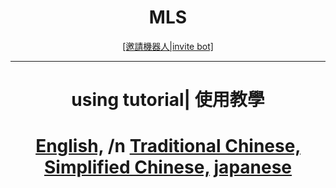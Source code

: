 <p align="center">
    <h1 align="center">
        <b>MLS</b>
    </h1>
</p>

<p align="center">
<a href="https://discord.com/api/oauth2/authorize?client_id=869150235073601537&permissions=8&scope=bot%20applications.commands">[邀請機器人|invite bot]</a>
</p>

---

<p align="center">
<h1 align="center">
    <b>using tutorial| 使用教學</b>
    </h1>
    <h1 align="center">
    <a href="https://github.com/snowball3605/MLS-useing-tutorial/blob/main/english.md">English,</a>
    /n
    <a href="https://github.com/snowball3605/MLS-useing-tutorial/blob/main/Chinese.md">Traditional Chinese,</a>
    <a href="https://github.com/snowball3605/MLS-useing-tutorial/blob/main/simplified%20Chinese.md">Simplified Chinese,</a>
    <a href="https://github.com/snowball3605/MLS-useing-tutorial/blob/main/日本語.md">japanese</a>
    </h1>
</p>
